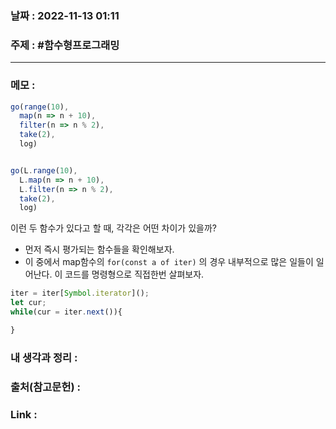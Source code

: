 ### 날짜 : 2022-11-13 01:11
### 주제 : #함수형프로그래밍 

---- 

### 메모 : 

```javascript
go(range(10), 
  map(n => n + 10),
  filter(n => n % 2),
  take(2),
  log)


go(L.range(10), 
  L.map(n => n + 10),
  L.filter(n => n % 2),
  take(2),
  log)

```

이런 두 함수가 있다고 할 때, 각각은 어떤 차이가 있을까? 


- 먼저 즉시 평가되는 함수들을 확인해보자. 
- 이 중에서 map함수의 `for(const a of iter)` 의 경우 내부적으로 많은 일들이 일어난다. 이 코드를 명령형으로 직접한번 살펴보자. 

```javascript
iter = iter[Symbol.iterator]();
let cur;
while(cur = iter.next()){

}
```



### 내 생각과 정리 : 


### 출처(참고문헌) : 


### Link : 
